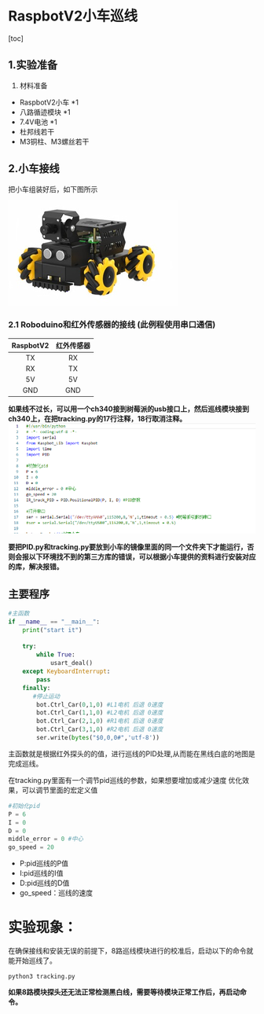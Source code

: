 # RaspbotV2小车巡线

[toc]


## 1.实验准备
1. 材料准备
- RaspbotV2小车 *1
- 八路循迹模块 *1
- 7.4V电池 *1
- 杜邦线若干
- M3铜柱、M3螺丝若干


## 2.小车接线
把小车组装好后，如下图所示

![image-2024110100001](2024110100001.png)

### 2.1 Roboduino和红外传感器的接线 (此例程使用串口通信)
|**RaspbotV2**|   红外传感器   |
|:-----------:|:-------------:|
|     TX      |       RX      |
|     RX      |       TX      |
|     5V      |       5V       |
|     GND     |       GND      |

**如果线不过长，可以用一个ch340接到树莓派的usb接口上，然后巡线模块接到ch340上，在把tracking.py的17行注释，18行取消注释。**
![image-2024110100002](2024110100002.png)


**要把PID.py和tracking.py要放到小车的镜像里面的同一个文件夹下才能运行，否则会报以下环境找不到的第三方库的错误，可以根据小车提供的资料进行安装对应的库，解决报错。**
## 主要程序
```python
#主函数
if __name__ == "__main__":
    print("start it")
    
    try:
        while True:
            usart_deal()
    except KeyboardInterrupt:
        pass
    finally:
       #停止运动
        bot.Ctrl_Car(0,1,0) #L1电机 后退 0速度
        bot.Ctrl_Car(1,1,0) #L2电机 后退 0速度
        bot.Ctrl_Car(2,1,0) #R1电机 后退 0速度
        bot.Ctrl_Car(3,1,0) #R2电机 后退 0速度
        ser.write(bytes("$0,0,0#",'utf-8'))

```
主函数就是根据红外探头的的值，进行巡线的PID处理,从而能在黑线白底的地图是完成巡线。

在tracking.py里面有一个调节pid巡线的参数，如果想要增加或减少速度 优化效果，可以调节里面的宏定义值
```python
#初始化pid
P = 6
I = 0
D = 0
middle_error = 0 #中心
go_speed = 20

```
- P:pid巡线的P值
- I:pid巡线的I值
- D:pid巡线的D值
- go_speed：巡线的速度



# 实验现象：
在确保接线和安装无误的前提下，8路巡线模块进行的校准后，启动以下的命令就能开始巡线了。
```shell
python3 tracking.py
```
**如果8路模块探头还无法正常检测黑白线，需要等待模块正常工作后，再启动命令。**
